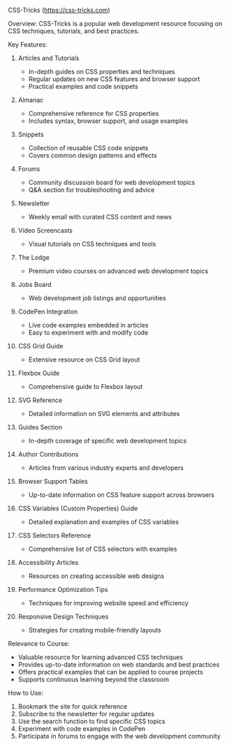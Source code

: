 CSS-Tricks (https://css-tricks.com)

Overview:
CSS-Tricks is a popular web development resource focusing on CSS techniques, tutorials, and best practices.

Key Features:
1. Articles and Tutorials
   - In-depth guides on CSS properties and techniques
   - Regular updates on new CSS features and browser support
   - Practical examples and code snippets

2. Almanac
   - Comprehensive reference for CSS properties
   - Includes syntax, browser support, and usage examples

3. Snippets
   - Collection of reusable CSS code snippets
   - Covers common design patterns and effects

4. Forums
   - Community discussion board for web development topics
   - Q&A section for troubleshooting and advice

5. Newsletter
   - Weekly email with curated CSS content and news

6. Video Screencasts
   - Visual tutorials on CSS techniques and tools

7. The Lodge
   - Premium video courses on advanced web development topics

8. Jobs Board
   - Web development job listings and opportunities

9. CodePen Integration
   - Live code examples embedded in articles
   - Easy to experiment with and modify code

10. CSS Grid Guide
    - Extensive resource on CSS Grid layout

11. Flexbox Guide
    - Comprehensive guide to Flexbox layout

12. SVG Reference
    - Detailed information on SVG elements and attributes

13. Guides Section
    - In-depth coverage of specific web development topics

14. Author Contributions
    - Articles from various industry experts and developers

15. Browser Support Tables
    - Up-to-date information on CSS feature support across browsers

16. CSS Variables (Custom Properties) Guide
    - Detailed explanation and examples of CSS variables

17. CSS Selectors Reference
    - Comprehensive list of CSS selectors with examples

18. Accessibility Articles
    - Resources on creating accessible web designs

19. Performance Optimization Tips
    - Techniques for improving website speed and efficiency

20. Responsive Design Techniques
    - Strategies for creating mobile-friendly layouts

Relevance to Course:
- Valuable resource for learning advanced CSS techniques
- Provides up-to-date information on web standards and best practices
- Offers practical examples that can be applied to course projects
- Supports continuous learning beyond the classroom

How to Use:
1. Bookmark the site for quick reference
2. Subscribe to the newsletter for regular updates
3. Use the search function to find specific CSS topics
4. Experiment with code examples in CodePen
5. Participate in forums to engage with the web development community